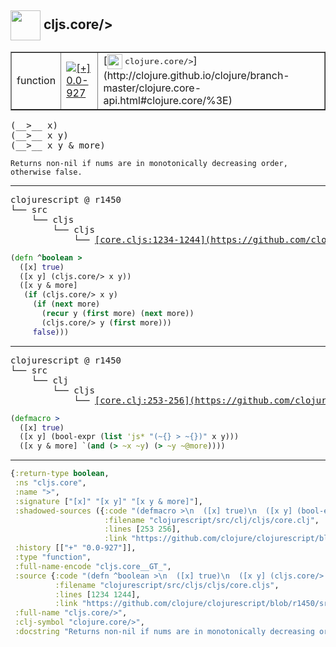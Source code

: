 ## <img width="48px" valign="middle" src="http://i.imgur.com/Hi20huC.png"> cljs.core/>

 <table border="1">
<tr>
<td>function</td>
<td><a href="https://github.com/cljsinfo/api-refs/tree/0.0-927"><img valign="middle" alt="[+] 0.0-927" src="https://img.shields.io/badge/+-0.0--927-lightgrey.svg"></a> </td>
<td>
[<img height="24px" valign="middle" src="http://i.imgur.com/1GjPKvB.png"> <samp>clojure.core/></samp>](http://clojure.github.io/clojure/branch-master/clojure.core-api.html#clojure.core/%3E)
</td>
</tr>
</table>

 <samp>
(__>__ x)<br>
(__>__ x y)<br>
(__>__ x y & more)<br>
</samp>

```
Returns non-nil if nums are in monotonically decreasing order,
otherwise false.
```

---

 <pre>
clojurescript @ r1450
└── src
    └── cljs
        └── cljs
            └── <ins>[core.cljs:1234-1244](https://github.com/clojure/clojurescript/blob/r1450/src/cljs/cljs/core.cljs#L1234-L1244)</ins>
</pre>

```clj
(defn ^boolean >
  ([x] true)
  ([x y] (cljs.core/> x y))
  ([x y & more]
   (if (cljs.core/> x y)
     (if (next more)
       (recur y (first more) (next more))
       (cljs.core/> y (first more)))
     false)))
```


---

 <pre>
clojurescript @ r1450
└── src
    └── clj
        └── cljs
            └── <ins>[core.clj:253-256](https://github.com/clojure/clojurescript/blob/r1450/src/clj/cljs/core.clj#L253-L256)</ins>
</pre>

```clj
(defmacro >
  ([x] true)
  ([x y] (bool-expr (list 'js* "(~{} > ~{})" x y)))
  ([x y & more] `(and (> ~x ~y) (> ~y ~@more))))
```

---

```clj
{:return-type boolean,
 :ns "cljs.core",
 :name ">",
 :signature ["[x]" "[x y]" "[x y & more]"],
 :shadowed-sources ({:code "(defmacro >\n  ([x] true)\n  ([x y] (bool-expr (list 'js* \"(~{} > ~{})\" x y)))\n  ([x y & more] `(and (> ~x ~y) (> ~y ~@more))))",
                     :filename "clojurescript/src/clj/cljs/core.clj",
                     :lines [253 256],
                     :link "https://github.com/clojure/clojurescript/blob/r1450/src/clj/cljs/core.clj#L253-L256"}),
 :history [["+" "0.0-927"]],
 :type "function",
 :full-name-encode "cljs.core__GT_",
 :source {:code "(defn ^boolean >\n  ([x] true)\n  ([x y] (cljs.core/> x y))\n  ([x y & more]\n   (if (cljs.core/> x y)\n     (if (next more)\n       (recur y (first more) (next more))\n       (cljs.core/> y (first more)))\n     false)))",
          :filename "clojurescript/src/cljs/cljs/core.cljs",
          :lines [1234 1244],
          :link "https://github.com/clojure/clojurescript/blob/r1450/src/cljs/cljs/core.cljs#L1234-L1244"},
 :full-name "cljs.core/>",
 :clj-symbol "clojure.core/>",
 :docstring "Returns non-nil if nums are in monotonically decreasing order,\notherwise false."}

```
